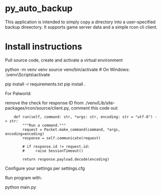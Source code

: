 # py_auto_backup
This application is intended to simply copy a directory into a user-specified backup direectory. It supports game server data and a simple rcon cli client.

# Install instructions
Pull source code, create and activate a virtual environment

python -m venv venv
source venv/bin/activate   # On Windows: .\venv\Scripts\activate

pip install -r requirements.txt
pip install .

For Palworld:

remove the check for response ID from ./venv/Lib/site-packages/rcon/source/client.py, comment this code out:

```commandline
    def run(self, command: str, *args: str, encoding: str = "utf-8") -> str:
        """Run a command."""
        request = Packet.make_command(command, *args, encoding=encoding)
        response = self.communicate(request)

        # if response.id != request.id:
        #     raise SessionTimeout()

        return response.payload.decode(encoding)
```
Configure your settings per settings.cfg

Run program with:

python main.py